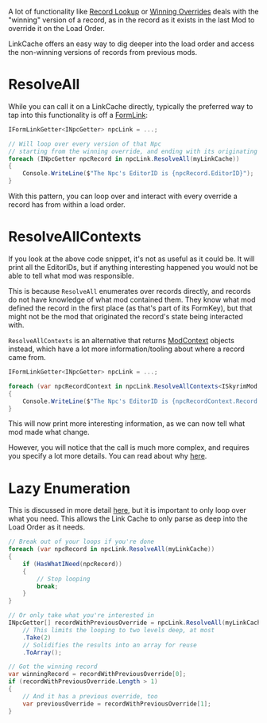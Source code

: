 A lot of functionality like [Record Lookup](Record-Lookup) or [Winning Overrides](Winning-Overrides) deals with the "winning" version of a record, as in the record as it exists in the last Mod to override it on the Load Order.

LinkCache offers an easy way to dig deeper into the load order and access the non-winning versions of records from previous mods.

# ResolveAll
While you can call it on a LinkCache directly, typically the preferred way to tap into this functionality is off a [FormLink](https://github.com/Mutagen-Modding/Mutagen/wiki/ModKey%2C-FormKey%2C-FormLink#formlink):
```cs
IFormLinkGetter<INpcGetter> npcLink = ...;

// Will loop over every version of that Npc
// starting from the winning override, and ending with its originating definition
foreach (INpcGetter npcRecord in npcLink.ResolveAll(myLinkCache))
{
    Console.WriteLine($"The Npc's EditorID is {npcRecord.EditorID}");
}
```

With this pattern, you can loop over and interact with every override a record has from within a load order.

# ResolveAllContexts
If you look at the above code snippet, it's not as useful as it could be.  It will print all the EditorIDs, but if anything interesting happened you would not be able to tell what mod was responsible.

This is because `ResolveAll` enumerates over records directly, and records do not have knowledge of what mod contained them.  They know what mod defined the record in the first place (as that's part of its FormKey), but that might not be the mod that originated the record's state being interacted with.

`ResolveAllContexts` is an alternative that returns [ModContext](ModContexts) objects instead, which have a lot more information/tooling about where a record came from.

```cs
IFormLinkGetter<INpcGetter> npcLink = ...;

foreach (var npcRecordContext in npcLink.ResolveAllContexts<ISkyrimMod, ISkyrimModGetter, INpc, INpcGetter>(myLinkCache))
{
    Console.WriteLine($"The Npc's EditorID is {npcRecordContext.Record.EditorID} in mod {npcRecordContext.ModKey}");
}
```

This will now print more interesting information, as we can now tell what mod made what change.

However, you will notice that the call is much more complex, and requires you specify a lot more details.  You can read about why [here](https://github.com/Mutagen-Modding/Mutagen/wiki/ModContexts#complex-call-signature).

# Lazy Enumeration
This is discussed in more detail [here](Enumerable-Laziness), but it is important to only loop over what you need.  This allows the Link Cache to only parse as deep into the Load Order as it needs.

```cs
// Break out of your loops if you're done
foreach (var npcRecord in npcLink.ResolveAll(myLinkCache))
{
    if (HasWhatINeed(npcRecord))
    {
        // Stop looping
        break;
    }
}

// Or only take what you're interested in
INpcGetter[] recordWithPreviousOverride = npcLink.ResolveAll(myLinkCache)
    // This limits the looping to two levels deep, at most
    .Take(2)
    // Solidifies the results into an array for reuse
    .ToArray();

// Got the winning record
var winningRecord = recordWithPreviousOverride[0];
if (recordWithPreviousOverride.Length > 1)
{
    // And it has a previous override, too
    var previousOverride = recordWithPreviousOverride[1];
}
```
